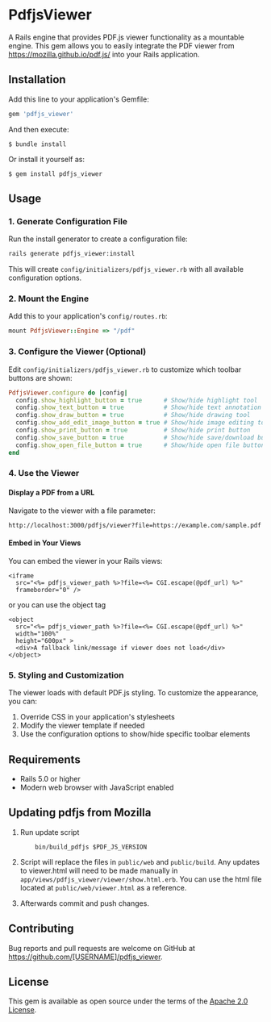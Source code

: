 # PdfjsViewer

A Rails engine that provides PDF.js viewer functionality as a mountable engine. This gem allows you to easily integrate the PDF viewer from https://mozilla.github.io/pdf.js/ into your Rails application.

## Installation

Add this line to your application's Gemfile:

```ruby
gem 'pdfjs_viewer'
```

And then execute:

    $ bundle install

Or install it yourself as:

    $ gem install pdfjs_viewer

## Usage

### 1. Generate Configuration File

Run the install generator to create a configuration file:

```bash
rails generate pdfjs_viewer:install
```

This will create `config/initializers/pdfjs_viewer.rb` with all available configuration options.

### 2. Mount the Engine

Add this to your application's `config/routes.rb`:

```ruby
mount PdfjsViewer::Engine => "/pdf"
```

### 3. Configure the Viewer (Optional)

Edit `config/initializers/pdfjs_viewer.rb` to customize which toolbar buttons are shown:

```ruby
PdfjsViewer.configure do |config|
  config.show_highlight_button = true      # Show/hide highlight tool
  config.show_text_button = true           # Show/hide text annotation tool
  config.show_draw_button = true           # Show/hide drawing tool
  config.show_add_edit_image_button = true # Show/hide image editing tool
  config.show_print_button = true          # Show/hide print button
  config.show_save_button = true           # Show/hide save/download button
  config.show_open_file_button = true      # Show/hide open file button
end
```

### 4. Use the Viewer

#### Display a PDF from a URL

Navigate to the viewer with a file parameter:

```
http://localhost:3000/pdfjs/viewer?file=https://example.com/sample.pdf
```

#### Embed in Your Views

You can embed the viewer in your Rails views:

```erb
<iframe 
  src="<%= pdfjs_viewer_path %>?file=<%= CGI.escape(@pdf_url) %>" 
  frameborder="0" />
```
or you can use the object tag

```erb
<object 
  src="<%= pdfjs_viewer_path %>?file=<%= CGI.escape(@pdf_url) %>" 
  width="100%" 
  height="600px" >
  <div>A fallback link/message if viewer does not load</div>
</object>
```

### 5. Styling and Customization

The viewer loads with default PDF.js styling. To customize the appearance, you can:

1. Override CSS in your application's stylesheets
2. Modify the viewer template if needed
3. Use the configuration options to show/hide specific toolbar elements

## Requirements

- Rails 5.0 or higher
- Modern web browser with JavaScript enabled

## Updating pdfjs from Mozilla

1. Run update script

    ```
        bin/build_pdfjs $PDF_JS_VERSION
    ```

2. Script will replace the files in `public/web` and `public/build`.  Any updates to viewer.html will need to be made manually in `app/views/pdfjs_viewer/viewer/show.html.erb`. You can use the html file located at `public/web/viewer.html` as a reference.

3. Afterwards commit and push changes.

## Contributing

Bug reports and pull requests are welcome on GitHub at https://github.com/[USERNAME]/pdfjs_viewer.

## License

This gem is available as open source under the terms of the [Apache 2.0 License](https://www.apache.org/licenses/LICENSE-2.0).
